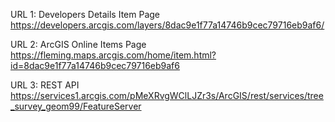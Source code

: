 URL 1: Developers Details Item Page
https://developers.arcgis.com/layers/8dac9e1f77a14746b9cec79716eb9af6/


URL 2: ArcGIS Online Items Page
https://fleming.maps.arcgis.com/home/item.html?id=8dac9e1f77a14746b9cec79716eb9af6

URL 3: REST API
https://services1.arcgis.com/pMeXRvgWClLJZr3s/ArcGIS/rest/services/tree_survey_geom99/FeatureServer
